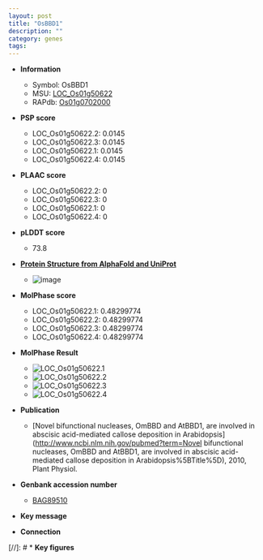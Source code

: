 ```yaml
---
layout: post
title: "OsBBD1"
description: ""
category: genes
tags: 
---
```


* **Information**  
    + Symbol: OsBBD1  
    + MSU: [LOC_Os01g50622](http://rice.plantbiology.msu.edu/cgi-bin/ORF_infopage.cgi?orf=LOC_Os01g50622)  
    + RAPdb: [Os01g0702000](http://rapdb.dna.affrc.go.jp/viewer/gbrowse_details/irgsp1?name=Os01g0702000)  

* **PSP score**  
    + LOC_Os01g50622.2: 0.0145 
    + LOC_Os01g50622.3: 0.0145 
    + LOC_Os01g50622.1: 0.0145 
    + LOC_Os01g50622.4: 0.0145 

* **PLAAC score**  
    + LOC_Os01g50622.2: 0 
    + LOC_Os01g50622.3: 0 
    + LOC_Os01g50622.1: 0 
    + LOC_Os01g50622.4: 0 

* **pLDDT score**
    + 73.8

* **[Protein Structure from AlphaFold and UniProt](https://www.uniprot.org/uniprotkb/Q5N8J3/entry#structure)**
    + ![image](https://ricepsp.github.io/images/Q5/AF-Q5N8J3-F1.png)

* **MolPhase score**
    + LOC_Os01g50622.1: 0.48299774
    + LOC_Os01g50622.2: 0.48299774
    + LOC_Os01g50622.3: 0.48299774
    + LOC_Os01g50622.4: 0.48299774

* **MolPhase Result**
    + ![LOC_Os01g50622.1](https://304243504.github.io/Pictures/LOC_Os01g/LOC_Os01g50622.1.png)
    + ![LOC_Os01g50622.2](https://304243504.github.io/Pictures/LOC_Os01g/LOC_Os01g50622.2.png)
    + ![LOC_Os01g50622.3](https://304243504.github.io/Pictures/LOC_Os01g/LOC_Os01g50622.3.png)
    + ![LOC_Os01g50622.4](https://304243504.github.io/Pictures/LOC_Os01g/LOC_Os01g50622.4.png)

* **Publication**  
    + [Novel bifunctional nucleases, OmBBD and AtBBD1, are involved in abscisic acid-mediated callose deposition in Arabidopsis](http://www.ncbi.nlm.nih.gov/pubmed?term=Novel bifunctional nucleases, OmBBD and AtBBD1, are involved in abscisic acid-mediated callose deposition in Arabidopsis%5BTitle%5D), 2010, Plant Physiol.

* **Genbank accession number**  
    + [BAG89510](http://www.ncbi.nlm.nih.gov/nuccore/BAG89510)

* **Key message**  

* **Connection**  

[//]: # * **Key figures**  


